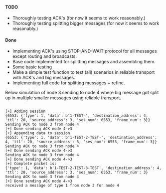 
#### TODO

* Thoroughly testing ACK's (for now it seems to work reasonably.)
* Thoroughly testing splitting bigger messages (for now it seems to work reasonably.)


#### Done
* Implementing ACK's using STOP-AND-WAIT protocol for all messages except routing and broadcasts.
* Base code implemented for splitting messages and assembling them.
* Some basic testing
* Make a simple test function to test (all) scenarios in reliable transport with ACK's and big messages.
* Implementing full code for splitting messages + refine.

Below simulation of node 3 sending to node 4 where big message got split up in multiple smaller messages using reliable transport.

<code>
[+] Adding session
{6553: {'type': 1, 'data': b'1-TEST-', 'destination_address': 4, 'ttl': 20, 'source_address': 3, 'ses_num': 6553, 'frame_num': 3}}
Sending ACK to node 3 from node 4
[+] Done sending ACK node 4->3
[+] Appending data to session
{6553: {'type': 1, 'data': b'1-TEST-2-TEST-', 'destination_address': 4, 'ttl': 20, 'source_address': 3, 'ses_num': 6553, 'frame_num': 3}}
Sending ACK to node 3 from node 4
[+] Done sending ACK node 4->3
Sending ACK to node 3 from node 4
[+] Done sending ACK node 4->3
[+] Complete packet is:
{'type': 1, 'data': b'1-TEST-2-TEST-3-TEST', 'destination_address': 4, 'ttl': 20, 'source_address': 3, 'ses_num': 6553, 'frame_num': 3}
Sending ACK to node 3 from node 4
[+] Done sending ACK node 4->3
received a message of type 1 from node 3 for node 4

</code>
